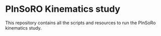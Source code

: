 PInSoRO Kinematics study
========================

This repository contains all the scripts and resources to run the PInSoRo
kinematics study.

